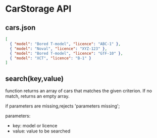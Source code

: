 # CarStorage API

## cars.json

```json
[
  { "model": "Bored T-model", "licence": "ABC-1" },
  { "model": "Noval", "licence": "XYZ-123" },
  { "model": "Bored T-model", "licence": "GTF-10" },
  { "model": "XCT", "licence": "B-1" }
]
```

## **search(key,value)**

function returns an array of cars that matches the given criterion. If no match, returns an empty array.

if parameters are missing,rejects 'parameters missing';

parameters:
- key: model or licence
- value: value to be searched
